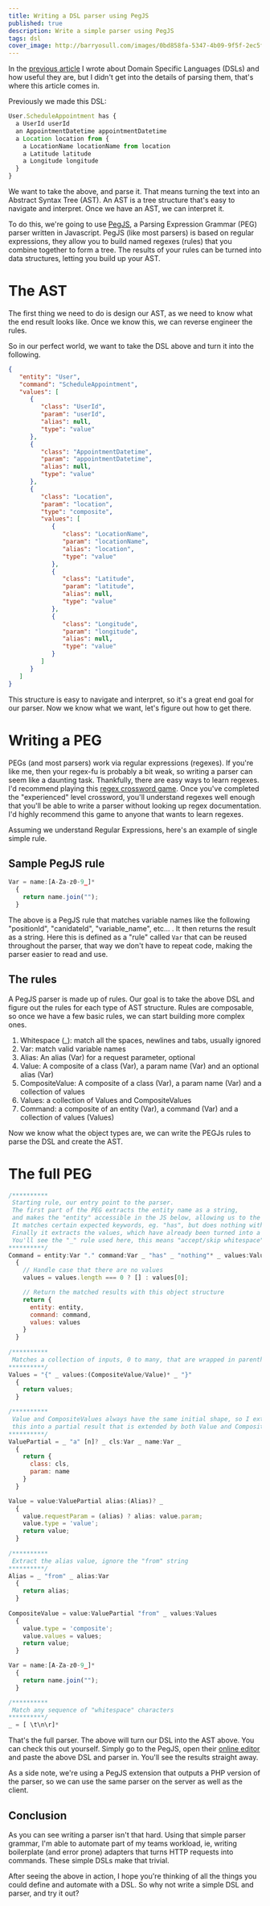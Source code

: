 ```yaml
---
title: Writing a DSL parser using PegJS
published: true
description: Write a simple parser using PegJS
tags: dsl
cover_image: http://barryosull.com/images/0bd858fa-5347-4b09-9f5f-2ec5f0bd1de4.png
---
```


In the [previous article](/blog/write-dsls-and-code-faster/) I wrote about Domain Specific Languages (DSLs) and how useful they are, but I didn't get into the details of parsing them, that's where this article comes in.

Previously we made this DSL:
```javascript
User.ScheduleAppointment has { 
  a UserId userId 
  an AppointmentDatetime appointmentDatetime
  a Location location from {
    a LocationName locationName from location
    a Latitude latitude
    a Longitude longitude
  }
}
```

We want to take the above, and parse it. That means turning the text into an Abstract Syntax Tree (AST). An AST is a tree structure that's easy to navigate and interpret. Once we have an AST, we can interpret it.

To do this, we're going to use [PegJS](http://pegjs.org/), a Parsing Expression Grammar (PEG) parser written in Javascript. PegJS (like most parsers) is based on regular expressions, they allow you to build named regexes (rules) that you combine together to form a tree. The results of your rules can be turned into data structures, letting you build up your AST.

# The AST
The first thing we need to do is design our AST, as we need to know what the end result looks like. Once we know this, we can reverse engineer the rules. 

So in our perfect world, we want to take the DSL above and turn it into the following.
```json
{
   "entity": "User",
   "command": "ScheduleAppointment",
   "values": [
      {
         "class": "UserId",
         "param": "userId",
         "alias": null,
         "type": "value"
      },
      {
         "class": "AppointmentDatetime",
         "param": "appointmentDatetime",
         "alias": null,
         "type": "value"
      },
      {
         "class": "Location",
         "param": "location",
         "type": "composite",
         "values": [
            {
               "class": "LocationName",
               "param": "locationName",
               "alias": "location",
               "type": "value"
            },
            {
               "class": "Latitude",
               "param": "latitude",
               "alias": null,
               "type": "value"
            },
            {
               "class": "Longitude",
               "param": "longitude",
               "alias": null,
               "type": "value"
            }
         ]
      }
   ]
}
```
This structure is easy to navigate and interpret, so it's a great end goal for our parser. Now we know what we want, let's figure out how to get there. 

# Writing a PEG 
PEGs (and most parsers) work via regular expressions (regexes). If you're like me, then your regex-fu is probably a bit weak, so writing a parser can seem like a daunting task. Thankfully, there are easy ways to learn regexes. I'd recommend playing this [regex crossword game](https://regexcrossword.com/). Once you've completed the "experienced" level crossword, you'll understand regexes well enough that you'll be able to write a parser without looking up regex documentation. I'd highly recommend this game to anyone that wants to learn regexes.

Assuming we understand Regular Expressions, here's an example of single simple rule.

## Sample PegJS rule
```javascript
Var = name:[A-Za-z0-9_]*
  {
    return name.join("");
  }
```

The above is a PegJS rule that matches variable names like the following "positionId", "canidateId", "variable_name", etc... .
It then returns the result as a string. Here this is defined as a "rule" called `Var` that can be reused throughout the parser, that way we don't have to repeat code, making the parser easier to read and use.

## The rules
A PegJS parser is made up of rules. Our goal is to take the above DSL and figure out the rules for each type of AST structure. Rules are composable, so once we have a few basic rules, we can start building more complex ones. 

1. Whitespace (_): match all the spaces, newlines and tabs, usually ignored
1. Var: match valid variable names
1. Alias: An alias (Var) for a request parameter, optional
1. Value: A composite of a class (Var), a param name (Var) and an optional alias (Var)
1. CompositeValue: A composite of a class (Var), a param name (Var) and a collection of values
1. Values: a collection of Values and CompositeValues
1. Command: a composite of an entity (Var), a command (Var) and a collection of values (Values)

Now we know what the object types are, we can write the PEGJs rules to parse the DSL and create the AST.

# The full PEG

```javascript
/**********
 Starting rule, our entry point to the parser.
 The first part of the PEG extracts the entity name as a string, 
 and makes the "entity" accessible in the JS below, allowing us to the AST and return it. 
 It matches certain expected keywords, eg. "has", but does nothing with them. 
 Finally it extracts the values, which have already been turned into a Values AST. 
 You'll see the "_" rule used here, this means "accept/skip whitespace", it's defined below.
**********/
Command = entity:Var "." command:Var _ "has" _ "nothing"* _ values:Values* _
  {
    // Handle case that there are no values
    values = values.length === 0 ? [] : values[0];

    // Return the matched results with this object structure
    return {
      entity: entity,
      command: command,
      values: values
    }
  }
 
/**********
 Matches a collection of inputs, 0 to many, that are wrapped in parentheses
**********/
Values = "{" _ values:(CompositeValue/Value)* _ "}"
  {
    return values;
  }

/**********
 Value and CompositeValues always have the same initial shape, so I extracted 
 this into a partial result that is extended by both Value and Composite
**********/
ValuePartial = _ "a" [n]? _ cls:Var _ name:Var _
  {
    return {
      class: cls,
      param: name
    }
  }

Value = value:ValuePartial alias:(Alias)? _
  {
    value.requestParam = (alias) ? alias: value.param;
    value.type = 'value';
    return value;
  }
 
/**********
 Extract the alias value, ignore the "from" string
**********/   
Alias = _ "from" _ alias:Var 
  {
    return alias;
  }
  
CompositeValue = value:ValuePartial "from" _ values:Values
  {
  	value.type = 'composite';
    value.values = values;
    return value;
  }

Var = name:[A-Za-z0-9_]*
  {
    return name.join("");
  }

/**********
 Match any sequence of "whitespace" characters
**********/   
_ = [ \t\n\r]*
```

That's the full parser. The above will turn our DSL into the AST above.
You can check this out yourself. Simply go to the PegJS, open their [online editor](http://pegjs.org/online) and paste the above DSL and parser in. You'll see the results straight away.

As a side note, we're using a PegJS extension that outputs a PHP version of the parser, so we can use the same parser on the server as well as the client.

## Conclusion
As you can see writing a parser isn't that hard. Using that simple parser grammar, I'm able to automate part of my teams workload, ie, writing boilerplate (and error prone) adapters that turns HTTP requests into commands. These simple DSLs make that trivial.

After seeing the above in action, I hope you're thinking of all the things you could define and automate with a DSL. So why not write a simple DSL and parser, and try it out?
